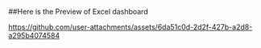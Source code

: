##Here is the Preview of Excel dashboard

https://github.com/user-attachments/assets/6da51c0d-2d2f-427b-a2d8-a295b4074584
